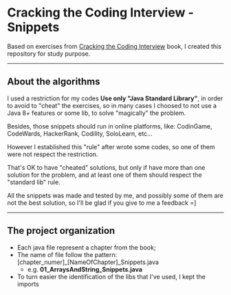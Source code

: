 # Cracking the Coding Interview - Snippets

Based on exercises from [Cracking the Coding Interview](https://en.wikipedia.org/wiki/Cracking_the_Coding_Interview) book, I created this repository for study purpose.

----

## About the algorithms

I used a restriction for my codes **Use only "Java Standard Library"**, in order to avoid to "cheat" the exercises, so in many cases I choosed to not use a Java 8+ features or some lib, to solve "magically" the problem.

Besides, those snippets should run in online platforms, like: CodinGame, CodeWards, HackerRank, Codility, SoloLearn, etc...

However I established this "rule" after wrote some codes, so one of them were not respect the restriction.

That's OK to have "cheated" solutions, but only if have more than one solution for the problem, and at least one of them should respect the "standard lib" rule.

All the snippets was made and tested by me, and possibly some of them are not the best solution, so I'll be glad if you give to me a feedback =]

----

## The project organization

* Each java file represent a chapter from the book;
* The name of file follow the pattern: [chapter_numer]_[NameOfChapter]_Snippets.java
  * e.g. **01_ArraysAndString_Snippets.java**
* To turn easier the identification of the libs that I've used, I kept the imports